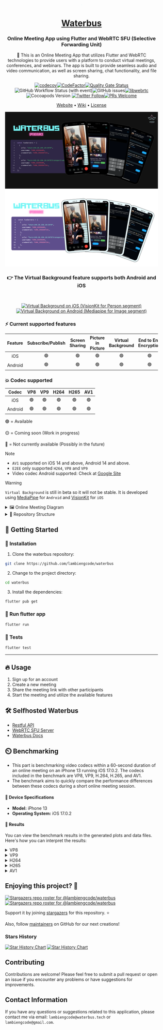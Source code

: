 <p align="center">
  <img src="https://github.com/lambiengcode/waterbus/blob/main/assets/images/img_app_logo.png?raw=true" width="3-" height=auto alt="Computador"/>
</p>

<h1 align="center"><a href="https://docs.waterbus.tech">Waterbus</a></h1>
<h3 align="center">Online Meeting App using Flutter and WebRTC SFU (Selective Forwarding Unit)</h3>
<p align="center">
  🤙 This is an Online Meeting App that utilizes Flutter and WebRTC technologies to provide users with a platform to conduct virtual meetings, conferences, and webinars. The app is built to provide seamless audio and video communication, as well as screen sharing, chat functionality, and file sharing.
</p>
<div class="badges" align="center">
<p><a href="https://codecov.io/gh/lambiengcode/waterbus"><img src="https://codecov.io/gh/lambiengcode/waterbus/branch/main/graph/badge.svg?token=7KEMH26LHZ" alt="codecov"></a><a href="https://www.codefactor.io/repository/github/lambiengcode/waterbus"><img src="https://www.codefactor.io/repository/github/lambiengcode/waterbus/badge" alt="CodeFactor"></a><a href="https://sonarcloud.io/summary/new_code?id=lambiengcode_waterbus"><img src="https://sonarcloud.io/api/project_badges/measure?project=lambiengcode_waterbus&amp;metric=alert_status" alt="Quality Gate Status"></a><img src="https://img.shields.io/github/actions/workflow/status/lambiengcode/waterbus/ci.yml" alt="GitHub Workflow Status (with event)"><img src="https://img.shields.io/github/issues/lambiengcode/waterbus" alt="GitHub issues"><a href="https://chromium.googlesource.com/external/webrtc/+/branch-heads/6099"><img src="https://img.shields.io/badge/libwebrtc-121.6167.05-yellow.svg" alt="libwebrtc"></a><img src="https://img.shields.io/cocoapods/v/KaiRTC" alt="Cocoapods Version">
<a href="https://twitter.com/lambiengcode"><img src="https://img.shields.io/twitter/follow/waterbus.tech?style=social" alt="Twitter Follow"></a><a href="https://github.com/lambiengcode"><img src="https://img.shields.io/badge/PRs-welcome-brightgreen.svg?style=flat&amp;logo=github" alt="PRs Welcome"></a></p>
</div>

<p align="center">
  <a href="https://docs.waterbus.tech">Website</a> &bull;
  <a href="https://github.com/lambiengcode/waterbus/wiki">Wiki</a> &bull;
  <a href="https://github.com/lambiengcode/waterbus/blob/main/LICENSE">License</a>
</p>

[![Banner](./screenshots/banner-dark.png)](https://docs.waterbus.tech#gh-dark-mode-only)
[![Banner](./screenshots/banner.png)](https://docs.waterbus.tech#gh-light-mode-only)
<h3 align="center">👉 The Virtual Background feature supports both Android and iOS</h3>
<br/>
<div align="center">
<p><a href="https://youtube.com/shorts/Ms4avix05uY"><img src="https://ytcards.demolab.com/?id=Ms4avix05uY&amp;title=Virtual%20Background%20on%20iOS%20%28VisionKit%20for%20Person%20segment%29&amp;lang=en&amp;timestamp=1709774408&amp;background_color=%230d1117&amp;title_color=%23ffffff&amp;stats_color=%23dedede&amp;max_title_lines=2&amp;width=250&amp;border_radius=10&amp;duration=21" alt="Virtual Background on iOS (VisionKit for Person segment)" title="Virtual Background on iOS (VisionKit for Person segment"></a>
<a href="https://youtube.com/shorts/PDIDbVoHT5o"><img src="https://ytcards.demolab.com/?id=PDIDbVoHT5o&amp;title=Virtual%20Background%20on%20Android%20%28Mediapipe%20for%20Image%20segment%29&amp;lang=en&amp;timestamp=1709774408&amp;background_color=%230d1117&amp;title_color=%23ffffff&amp;stats_color=%23dedede&amp;max_title_lines=2&amp;width=250&amp;border_radius=10&amp;duration=27" alt="Virtual Background on Android (Mediapipe for Image segment)" title="Virtual Background on Android (Mediapipe for Image segment"></a></p>
</div>


### ⚡ Current supported features

| Feature | Subscribe/Publish | Screen Sharing | Picture in Picture | Virtual Background | End to End Encryption | Record Media |
| :-----: | :---------------: | :------------: | :----------------: | :----------------: | :-------------------: | :----------: |
|   iOS   |        🟢         |       🟢       |         🟢         |         🟢         |          🟢           |      🟡      |
| Android |        🟢         |       🟢       |         🟢         |         🟢         |          🟢           |      🟡      |

### 💥 Codec supported
| Codec | VP8 | VP9 | H264 | H265 | AV1 |
| :-----: | :---------------: | :------------: | :------------: | :----------------: | :--------------------------------: |
|   iOS   |        🟢         |       🟢       |       🟢       |         🟢         |         🟢         |
| Android |        🟢         |       🟢       |       🟢       |         🟢         |         🟢         |

🟢 = Available

🟡 = Coming soon (Work in progress)

🔴 = Not currently available (Possibly in the future)

> [!NOTE]  
> - `AV1` supported on iOS 14 and above, Android 14 and above.
> - `E2EE` only supported `H264`, `VP8` and `VP9`
> - Video codec Android supported: Check at [Google Site](https://developer.android.com/guide/topics/media/platform/supported-formats#video-codecs)

> [!WARNING]  
> `Virtual Background` is still in beta so it will not be stable. It is developed using [MediaPipe](https://developers.google.com/mediapipe) for `Android` and [VisionKit](https://developer.apple.com/documentation/vision/vngeneratepersoninstancemaskrequest) for `iOS`

<details>
<summary> 🖼️ Online Meeting Diagram</summary>

[![Diagram](./screenshots/waterbus-diagram-dark.png)](https://docs.waterbus.tech#gh-dark-mode-only)
[![Diagram](./screenshots/waterbus-diagram.png)](https://docs.waterbus.tech#gh-light-mode-only)

</details>

<details>
<summary> 📂 Repository Structure</summary>

```sh
└── waterbus/
    ├── .githooks/
    │   ├── pre-commit
    │   └── pre-push
    ├── .github/
    │   ├── FUNDING.yml
    │   ├── ISSUE_TEMPLATE/
    │   ├── dependabot.yml
    │   └── workflows/
    │       ├── ci.yml
    │       └── release.yml
    ├── .metadata
    ├── analysis_options.yaml
    ├── android/
    │   ├── app/
    │   │   ├── build.gradle
    │   │   ├── google-services.json
    │   │   ├── proguard-rules.pro
    │   │   └── src/
    │   ├── build.gradle
    │   ├── gradle/
    │   │   └── wrapper/
    │   └── settings.gradle
    ├── benchmark/
    │   ├── benchmark.txt
    │   └── plot_benchmark_results.gp
    ├── codecov.yml
    ├── ios/
    │   ├── BroadcastAppGroup/
    │   │   └── BroadcastAppGroupHandler.swift
    │   ├── BroadcastWaterbus/
    │   │   ├── Atomic.swift
    │   │   ├── BroadcastWaterbus.entitlements
    │   │   ├── DarwinNotificationCenter.swift
    │   │   ├── Info.plist
    │   │   ├── SampleHandler.swift
    │   │   ├── SampleUploader.swift
    │   │   └── SocketConnection.swift
    │   ├── Flutter/
    │   │   ├── AppFrameworkInfo.plist
    │   │   ├── Debug.xcconfig
    │   │   └── Release.xcconfig
    │   ├── Podfile
    │   ├── Podfile.lock
    │   ├── Runner/
    │   │   ├── AppDelegate.swift
    │   │   ├── Assets.xcassets/
    │   │   ├── Base.lproj/
    │   │   ├── GoogleService-Info.plist
    │   │   ├── Info.plist
    │   │   ├── Runner-Bridging-Header.h
    │   │   └── Runner.entitlements
    │   ├── Runner.xcodeproj/
    │   │   ├── project.pbxproj
    │   │   ├── project.xcworkspace/
    │   │   └── xcshareddata/
    │   ├── Runner.xcworkspace/
    │   │   ├── contents.xcworkspacedata
    │   │   └── xcshareddata/
    │   └── clean-pods.sh
    ├── launcher_icon_setup.yaml
    ├── lib/
    │   ├── core/
    │   │   ├── app/
    │   │   ├── constants/
    │   │   ├── error/
    │   │   ├── helpers/
    │   │   ├── injection/
    │   │   ├── navigator/
    │   │   ├── types/
    │   │   ├── usecase/
    │   │   └── utils/
    │   ├── features/
    │   │   ├── app/
    │   │   ├── auth/
    │   │   ├── chats/
    │   │   ├── common/
    │   │   ├── conversation/
    │   │   ├── home/
    │   │   ├── meeting/
    │   │   ├── notifications/
    │   │   ├── profile/
    │   │   ├── schedule/
    │   │   └── settings/
    │   ├── gen/
    │   │   ├── assets.gen.dart
    │   │   └── fonts.gen.dart
    │   └── main.dart
    ├── packages/
    │   ├── auth/
    │   │   ├── .metadata
    │   │   ├── analysis_options.yaml
    │   │   ├── lib/
    │   │   ├── pubspec.yaml
    │   │   └── test/
    │   └── sizer/
    │       ├── .metadata
    │       ├── analysis_options.yaml
    │       ├── lib/
    │       └── pubspec.yaml
    ├── pubspec.lock
    ├── pubspec.yaml
    ├── run.sh
    ├── screenshots/
    ├── splash-setup.yaml
    ├── test/
    │   ├── constants/
    │   │   └── sample_file_path.dart
    │   ├── features/
    │   │   ├── auth/
    │   │   ├── meeting/
    │   │   └── profile/
    │   └── fixtures/
    │       ├── auth/
    │       ├── fixture_reader.dart
    │       └── meeting/

```

</details>

## 🚀 Getting Started

### 🔧 Installation

1. Clone the waterbus repository:
```sh
git clone https://github.com/lambiengcode/waterbus
```

2. Change to the project directory:
```sh
cd waterbus
```

3. Install the dependencies:
```sh
flutter pub get
```

### 🤖 Run flutter app

```sh
flutter run
```

### 🧪 Tests
```sh
flutter test
```

---

## 🔥 Usage

1. Sign up for an account
2. Create a new meeting
3. Share the meeting link with other participants
4. Start the meeting and utilize the available features

## 🛠 Selfhosted Waterbus

- [Restful API](https://github.com/waterbustech/waterbus-restful-service)
- [WebRTC SFU Server](https://github.com/waterbustech/waterbus-sfu-meeting)
- [Waterbus Docs](https://docs.waterbus.tech)

## ⏲️ Benchmarking

- This part is benchmarking video codecs within a 60-second duration of an online meeting on an iPhone 13 running iOS 17.0.2. The codecs included in the benchmark are VP8, VP9, H.264, H.265, and AV1.
- The benchmark aims to quickly compare the performance differences between these codecs during a short online meeting session.

#### 📱 Device Specifications

- **Model:** iPhone 13
- **Operating System:** iOS 17.0.2

#### 🎯 Results

You can view the benchmark results in the generated plots and data files. Here's how you can interpret the results:

<details>
  <summary>VP8</summary>
  - Total encode time: 9325 (µs) in 60s call

  <picture>
    <source width="100%" alt="lambiengcode" media="(prefers-color-scheme: dark)" srcset="./benchmark/vp8-benchmark-plot.png">
    <img width="100%" alt="lambiengcode" src="./benchmark/vp8-benchmark-plot-light.png">
  </picture>
</details>
<details>
  <summary>VP9</summary>
  - Total encode time: 12091 (µs) in 60s call
  
  <picture>
    <source width="100%" alt="lambiengcode" media="(prefers-color-scheme: dark)" srcset="./benchmark/vp9-benchmark-plot.png">
    <img width="100%" alt="lambiengcode" src="./benchmark/vp9-benchmark-plot-light.png">
  </picture>
</details>
<details>
  <summary>H264</summary>
  - Total encode time: 11127 (µs) in 60s call
  
  <picture>
    <source width="100%" alt="lambiengcode" media="(prefers-color-scheme: dark)" srcset="./benchmark/h264-benchmark-plot.png">
    <img width="100%" alt="lambiengcode" src="./benchmark/h264-benchmark-plot-light.png">
  </picture>
</details>
<details>
  <summary>H265</summary>
  - Total encode time: 9264 (µs) in 60s call
  
  <picture>
    <source width="100%" alt="lambiengcode" media="(prefers-color-scheme: dark)" srcset="./benchmark/h265-benchmark-plot.png">
    <img width="100%" alt="lambiengcode" src="./benchmark/h265-benchmark-plot-light.png">
  </picture>
</details>
<details>
  <summary>AV1</summary>
  - Total encode time: 13615 (µs) in 60s call
  
  <picture>
    <source width="100%" alt="lambiengcode" media="(prefers-color-scheme: dark)" srcset="./benchmark/av1-benchmark-plot.png">
    <img width="100%" alt="lambiengcode" src="./benchmark/av1-benchmark-plot-light.png">
  </picture>
</details>

## Enjoying this project? 💙

[![Stargazers repo roster for @lambiengcode/waterbus](https://reporoster.com/stars/notext/dark/lambiengcode/waterbus)](https://github.com/lambiengcode/waterbus/stargazers/#lambiengcode/waterbus&Date#gh-dark-mode-only)
[![Stargazers repo roster for @lambiengcode/waterbus](https://reporoster.com/stars/notext/lambiengcode/waterbus)](https://github.com/lambiengcode/waterbus/stargazers/#gh-light-mode-only)

Support it by joining [stargazers](https://github.com/lambiengcode/waterbus/stargazers) for this repository. ⭐

Also, follow [maintainers](https://github.com/lambiengcode) on GitHub for our next creations!

### Stars History

[![Star History Chart](https://api.star-history.com/svg?repos=lambiengcode/waterbus&type=Date&theme=dark)](https://star-history.com/#lambiengcode/waterbus&Date#gh-dark-mode-only)
[![Star History Chart](https://api.star-history.com/svg?repos=lambiengcode/waterbus&type=Date)](https://star-history.com/#lambiengcode/waterbus&Date#gh-light-mode-only)

## Contributing

Contributions are welcome! Please feel free to submit a pull request or open an issue if you encounter any problems or have suggestions for improvements.

## Contact Information

If you have any questions or suggestions related to this application, please contact me via email: `lambiengcode@waterbus.tech` or `lambiengcode@gmail.com`.
